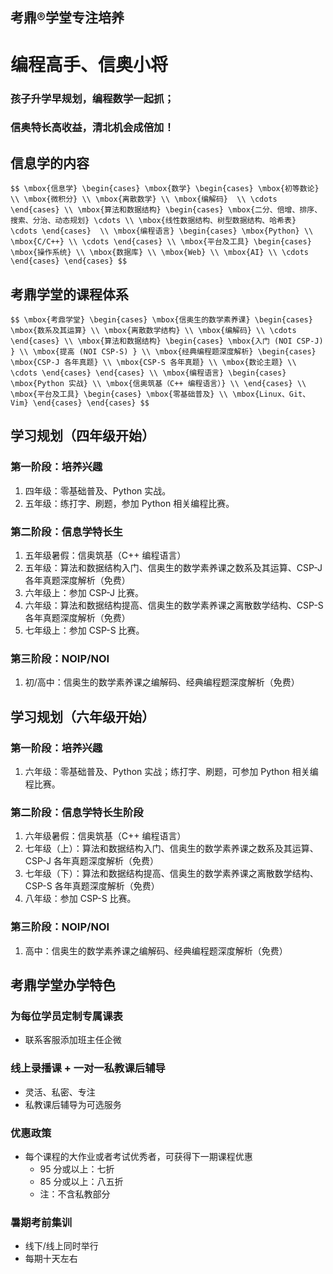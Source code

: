 ## 考鼎&reg;学堂专注培养

# <strong>编程高手、信奥小将</strong>

### 孩子升学早规划，编程数学一起抓；
### 信奥特长高收益，清北机会成倍加！

		
## 信息学的内容

`$$
\mbox{信息学}
\begin{cases}
  \mbox{数学}
  \begin{cases}
   \mbox{初等数论} \\
   \mbox{微积分} \\
   \mbox{离散数学} \\
   \mbox{编解码}  \\
   \cdots
  \end{cases} \\
  \mbox{算法和数据结构}
  \begin{cases}
   \mbox{二分、倍增、排序、搜索、分治、动态规划} \cdots \\
   \mbox{线性数据结构、树型数据结构、哈希表} \cdots
  \end{cases}  \\
  \mbox{编程语言}
  \begin{cases}
   \mbox{Python} \\
   \mbox{C/C++} \\
   \cdots
  \end{cases} \\
  \mbox{平台及工具}
  \begin{cases}
   \mbox{操作系统} \\
   \mbox{数据库} \\
   \mbox{Web} \\
   \mbox{AI} \\
   \cdots
  \end{cases}
\end{cases}
$$`

		
## 考鼎学堂的课程体系

`$$
\mbox{考鼎学堂}
\begin{cases}
  \mbox{信奥生的数学素养课}
  \begin{cases}
   \mbox{数系及其运算} \\
   \mbox{离散数学结构} \\
   \mbox{编解码} \\
   \cdots
  \end{cases} \\
  \mbox{算法和数据结构}
  \begin{cases}
   \mbox{入门 (NOI CSP-J) } \\
   \mbox{提高 (NOI CSP-S) } \\
   \mbox{经典编程题深度解析}
     \begin{cases}
      \mbox{CSP-J 各年真题} \\
      \mbox{CSP-S 各年真题} \\
      \mbox{数论主题} \\
      \cdots
     \end{cases}
  \end{cases} \\
  \mbox{编程语言}
  \begin{cases}
   \mbox{Python 实战} \\
   \mbox{信奥筑基（C++ 编程语言）} \\
  \end{cases} \\
  \mbox{平台及工具}
  \begin{cases}
   \mbox{零基础普及} \\
   \mbox{Linux、Git、Vim}
  \end{cases}
\end{cases}
$$`

		
## 学习规划（四年级开始）

### 第一阶段：培养兴趣

1. 四年级：零基础普及、Python 实战。
1. 五年级：练打字、刷题，参加 Python 相关编程比赛。

### 第二阶段：信息学特长生

1. 五年级暑假：信奥筑基（C++ 编程语言）
1. 五年级：算法和数据结构入门、信奥生的数学素养课之数系及其运算、CSP-J 各年真题深度解析（免费）
1. 六年级上：参加 CSP-J 比赛。
1. 六年级：算法和数据结构提高、信奥生的数学素养课之离散数学结构、CSP-S 各年真题深度解析（免费）
1. 七年级上：参加 CSP-S 比赛。

### 第三阶段：NOIP/NOI

1. 初/高中：信奥生的数学素养课之编解码、经典编程题深度解析（免费）

	
## 学习规划（六年级开始）

### 第一阶段：培养兴趣

1. 六年级：零基础普及、Python 实战；练打字、刷题，可参加 Python 相关编程比赛。

### 第二阶段：信息学特长生阶段

1. 六年级暑假：信奥筑基（C++ 编程语言）
1. 七年级（上）：算法和数据结构入门、信奥生的数学素养课之数系及其运算、CSP-J 各年真题深度解析（免费）
1. 七年级（下）：算法和数据结构提高、信奥生的数学素养课之离散数学结构、CSP-S 各年真题深度解析（免费）
1. 八年级：参加 CSP-S 比赛。

### 第三阶段：NOIP/NOI

1. 高中：信奥生的数学素养课之编解码、经典编程题深度解析（免费）

		
## 考鼎学堂办学特色

### 为每位学员定制专属课表

- 联系客服添加班主任企微

### 线上录播课 + 一对一私教课后辅导

- 灵活、私密、专注
- 私教课后辅导为可选服务

### 优惠政策

- 每个课程的大作业或者考试优秀者，可获得下一期课程优惠
   - 95 分或以上：七折
   - 85 分或以上：八五折
   - 注：不含私教部分

### 暑期考前集训

- 线下/线上同时举行
- 每期十天左右

